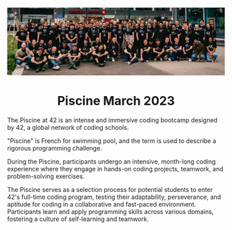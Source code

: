 <p align="center">
    <img src="img/piscine.jpeg"/>
</p>

<h1 align="center">
   Piscine March 2023
</h1>

The Piscine at 42 is an intense and immersive coding bootcamp designed by 42, a global network of coding schools. 

"Piscine" is French for swimming pool, and the term is used to describe a rigorous programming challenge.

During the Piscine, participants undergo an intensive, month-long coding experience where they engage in hands-on coding projects, teamwork, and problem-solving exercises.

The Piscine serves as a selection process for potential students to enter 42's full-time coding program, testing their adaptability, perseverance, and aptitude for 
    coding in a collaborative and fast-paced environment. Participants learn and apply programming skills across various domains, fostering a culture of self-learning and teamwork.
